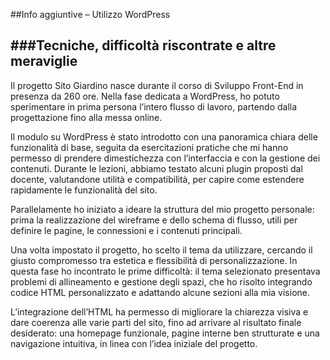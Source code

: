##Info aggiuntive – Utilizzo WordPress

###Tecniche, difficoltà riscontrate e altre meraviglie
---
Il progetto Sito Giardino nasce durante il corso di Sviluppo Front-End in presenza da 260 ore.
Nella fase dedicata a WordPress, ho potuto sperimentare in prima persona l’intero flusso di lavoro, partendo dalla progettazione fino alla messa online.

Il modulo su WordPress è stato introdotto con una panoramica chiara delle funzionalità di base, seguita da esercitazioni pratiche che mi hanno permesso di prendere dimestichezza con l’interfaccia e con la gestione dei contenuti. Durante le lezioni, abbiamo testato alcuni plugin proposti dal docente, valutandone utilità e compatibilità, per capire come estendere rapidamente le funzionalità del sito.

Parallelamente ho iniziato a ideare la struttura del mio progetto personale: prima la realizzazione del wireframe e dello schema di flusso, utili per definire le pagine, le connessioni e i contenuti principali.

Una volta impostato il progetto, ho scelto il tema da utilizzare, cercando il giusto compromesso tra estetica e flessibilità di personalizzazione. In questa fase ho incontrato le prime difficoltà: il tema selezionato presentava problemi di allineamento e gestione degli spazi, che ho risolto integrando codice HTML personalizzato e adattando alcune sezioni alla mia visione.

L’integrazione dell’HTML ha permesso di migliorare la chiarezza visiva e dare coerenza alle varie parti del sito, fino ad arrivare al risultato finale desiderato: una homepage funzionale, pagine interne ben strutturate e una navigazione intuitiva, in linea con l’idea iniziale del progetto.
